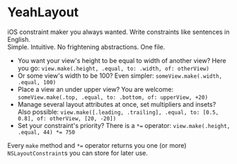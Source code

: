 # YeahLayout
iOS constraint maker you always wanted. Write constraints like sentences in English.</br>
Simple. Intuitive. No frightening abstractions. One file.

* You want your view's height to be equal to width of another view? Here you go: ```view.make(.height, .equal, to: .width, of: otherView)```
* Or some view's width to be 100? Even simpler: ```someView.make(.width, .equal, 100)```
* Place a view an under upper view? You are welcome: ```someView.make(.top, .equal, to: .bottom, of: upperView, +20)```
* Manage several layout attributes at once, set multipliers and insets? Also possible:  ```view.make([.leading, .trailing], .equal, to: [0.5, 0.8], of: otherView, [20, -20]) ```
* Set your constraint's priority? There is a ```*=``` operator: ```view.make(.height, .equal, 44) *= 750```

Every ```make``` method and ```*=``` operator returns you one (or more) ```NSLayoutConstraint```s you can store for later use.

